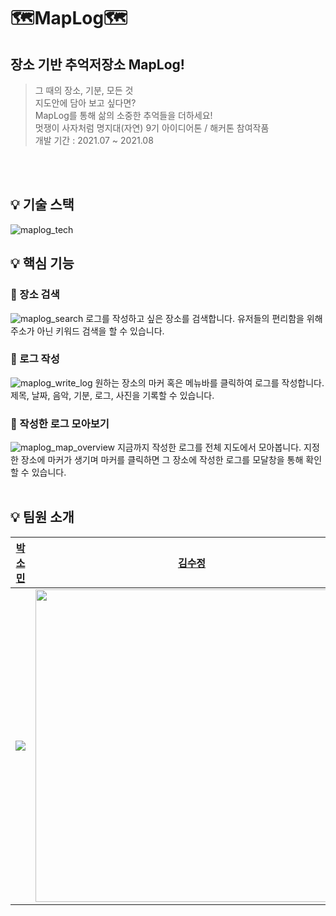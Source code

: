# 🗺️MapLog🗺️

## 장소 기반 추억저장소 MapLog!

> 그 때의 장소, 기분, 모든 것  
> 지도안에 담아 보고 싶다면?  
> MapLog를 통해 삶의 소중한 추억들을 더하세요!  
> 멋쟁이 사자처럼 명지대(자연) 9기 아이디어톤 / 해커톤 참여작품  
> 개발 기간 : 2021.07 ~ 2021.08

<br>
<br>

## 💡 기술 스택

<img src="https://user-images.githubusercontent.com/48925632/138537298-1ecf4a95-11ba-4dec-b4c0-99fdbdce8f8d.png" alt="maplog_tech" />

## 💡 핵심 기능

### 📍 장소 검색

<img src="https://user-images.githubusercontent.com/48925632/138536910-df8deef6-189b-40e8-9293-22bc851e16af.gif" alt="maplog_search" />  
로그를 작성하고 싶은 장소를 검색합니다.
유저들의 편리함을 위해 주소가 아닌 키워드 검색을 할 수 있습니다.

<br>

### 📍 로그 작성

<img src="https://user-images.githubusercontent.com/48925632/138536903-9943b432-da96-4caf-a99c-b862fdb3eaaf.gif" alt="maplog_write_log" />  
원하는 장소의 마커 혹은 메뉴바를 클릭하여 로그를 작성합니다.
제목, 날짜, 음악, 기분, 로그, 사진을 기록할 수 있습니다.

<br>

### 📍 작성한 로그 모아보기

<img src="https://user-images.githubusercontent.com/48925632/138536483-1e555034-6d9f-4e04-a5a1-98a7a1b44aa4.gif" alt="maplog_map_overview" />  
지금까지 작성한 로그를 전체 지도에서 모아봅니다.
지정한 장소에 마커가 생기며 마커를 클릭하면 그 장소에 작성한 로그를 모달창을 통해 확인할 수 있습니다.

<br>
<br>

## 💡 팀원 소개

|                                    **[박소민](https://github.com/sominparrrk)**                                     |                                                **[김수정](https://github.com/JJongsKim)**                                                |                                                **[김해나](https://github.com/kimhn0605)**                                                 |                                     **[나다빈](https://github.com/ekqls3659)**                                      |
| :-----------------------------------------------------------------------------------------------------------------: | :--------------------------------------------------------------------------------------------------------------------------------------: | :---------------------------------------------------------------------------------------------------------------------------------------: | :-----------------------------------------------------------------------------------------------------------------: |
| <img src="https://user-images.githubusercontent.com/48925632/138537465-6b6ea5c7-c63d-4e0f-a2c5-3efdc5212df4.png" /> | <img src="https://user-images.githubusercontent.com/48925632/138537475-26910c9c-4387-4e31-8b7f-601c122e98dc.png" width="500" height=""/> | <img src="https://user-images.githubusercontent.com/48925632/138537468-51c7f915-fa4c-4e1c-9edc-24305623f58e.jpg" width="500" height="" /> | <img src="https://user-images.githubusercontent.com/48925632/138537471-5934d4cf-b97c-4f3d-a1ba-37614b18d0f2.jpg" /> |
